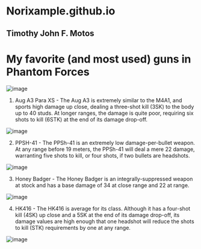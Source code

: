 # Norixample.github.io
Timothy John F. Motos 
---




# My favorite (and most used) guns in Phantom Forces


![image](https://github.com/Norixample/Norixample.github.io/assets/150984593/4f3fd2bf-3128-4692-9a7b-f90bf0020531)






1. Aug A3 Para XS - The Aug A3 is extremely similar to the M4A1, and sports high damage up close, dealing a three-shot kill (3SK) to the body up to 40 studs. At longer ranges, the damage is quite poor, requiring six shots to kill (6STK) at the end of its damage drop-off.


![image](https://github.com/Norixample/Norixample.github.io/assets/150984593/b02c2aca-5413-4219-aa6d-d9036a2b295e)


2. PPSH-41 - The PPSh-41 is an extremely low damage-per-bullet weapon. At any range before 19 meters, the PPSh-41 will deal a mere 22 damage, warranting five shots to kill, or four shots, if two bullets are headshots.


![image](https://github.com/Norixample/Norixample.github.io/assets/150984593/5326aa5b-ae92-4f5c-b48d-372870beb5f4)


3. Honey Badger - The Honey Badger is an integrally-suppressed weapon at stock and has a base damage of 34 at close range and 22 at range.




![image](https://github.com/Norixample/Norixample.github.io/assets/150984593/0fbbd627-c5ff-4e64-b4a4-e96a2268e689)

4. HK416 - The HK416 is average for its class. Although it has a four-shot kill (4SK) up close and a 5SK at the end of its damage drop-off, its damage values are high enough that one headshot will reduce the shots to kill (STK) requirements by one at any range.

![image](https://github.com/Norixample/Norixample.github.io/assets/150984593/e08b7b7e-79ae-4b1b-87a3-726f219bfb91)






